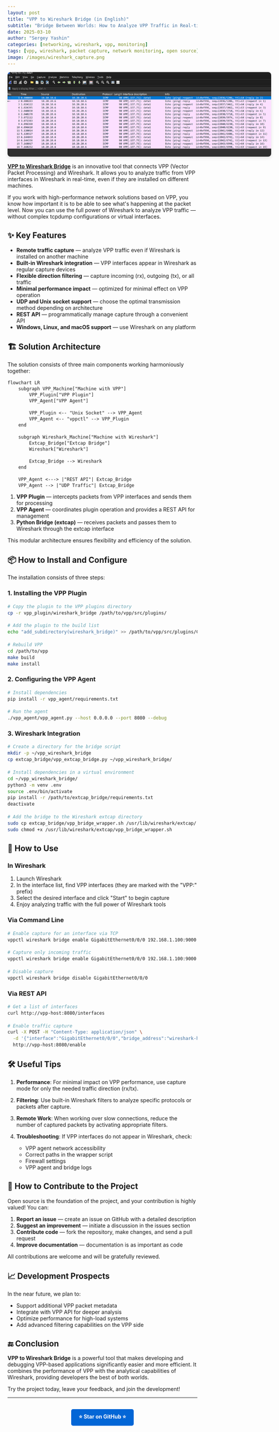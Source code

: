 ```yaml
---
layout: post
title: "VPP to Wireshark Bridge (in English)"
subtitle: "Bridge Between Worlds: How to Analyze VPP Traffic in Real-time"
date: 2025-03-10
author: "Sergey Yashin"
categories: [networking, wireshark, vpp, monitoring]
tags: [vpp, wireshark, packet capture, network monitoring, open source]
image: /images/wireshark_capture.png
---
```


<div style="text-align: center;">
   <img src="/images/wireshark_capture.png" alt="VPP traffic capture in Wireshark" style="max-width: 700px; border-radius: 8px; box-shadow: 0 4px 8px rgba(0,0,0,0.1);">
</div>

**[VPP to Wireshark Bridge](https://github.com/wapxmas/vpp_wireshark_bridge)** is an innovative tool that connects VPP (Vector Packet Processing) and Wireshark. It allows you to analyze traffic from VPP interfaces in Wireshark in real-time, even if they are installed on different machines.

If you work with high-performance network solutions based on VPP, you know how important it is to be able to see what's happening at the packet level. Now you can use the full power of Wireshark to analyze VPP traffic — without complex tcpdump configurations or virtual interfaces.

## ✨ Key Features

- **Remote traffic capture** — analyze VPP traffic even if Wireshark is installed on another machine
- **Built-in Wireshark integration** — VPP interfaces appear in Wireshark as regular capture devices
- **Flexible direction filtering** — capture incoming (rx), outgoing (tx), or all traffic
- **Minimal performance impact** — optimized for minimal effect on VPP operation
- **UDP and Unix socket support** — choose the optimal transmission method depending on architecture
- **REST API** — programmatically manage capture through a convenient API
- **Windows, Linux, and macOS support** — use Wireshark on any platform

## 🏗️ Solution Architecture

The solution consists of three main components working harmoniously together:

```mermaid
flowchart LR
    subgraph VPP_Machine["Machine with VPP"]
        VPP_Plugin["VPP Plugin"]
        VPP_Agent["VPP Agent"]
        
        VPP_Plugin <-- "Unix Socket" --> VPP_Agent
        VPP_Agent <-- "vppctl" --> VPP_Plugin
    end
    
    subgraph Wireshark_Machine["Machine with Wireshark"]
        Extcap_Bridge["Extcap Bridge"]
        Wireshark["Wireshark"]
        
        Extcap_Bridge --> Wireshark
    end
    
    VPP_Agent <---> |"REST API"| Extcap_Bridge
    VPP_Agent --> |"UDP Traffic"| Extcap_Bridge
```

1. **VPP Plugin** — intercepts packets from VPP interfaces and sends them for processing
2. **VPP Agent** — coordinates plugin operation and provides a REST API for management
3. **Python Bridge (extcap)** — receives packets and passes them to Wireshark through the extcap interface

This modular architecture ensures flexibility and efficiency of the solution.

## 📦 How to Install and Configure

The installation consists of three steps:

### 1. Installing the VPP Plugin

```bash
# Copy the plugin to the VPP plugins directory
cp -r vpp_plugin/wireshark_bridge /path/to/vpp/src/plugins/

# Add the plugin to the build list
echo "add_subdirectory(wireshark_bridge)" >> /path/to/vpp/src/plugins/CMakeLists.txt

# Rebuild VPP
cd /path/to/vpp
make build
make install
```

### 2. Configuring the VPP Agent

```bash
# Install dependencies
pip install -r vpp_agent/requirements.txt

# Run the agent
./vpp_agent/vpp_agent.py --host 0.0.0.0 --port 8080 --debug
```

### 3. Wireshark Integration

```bash
# Create a directory for the bridge script
mkdir -p ~/vpp_wireshark_bridge
cp extcap_bridge/vpp_extcap_bridge.py ~/vpp_wireshark_bridge/

# Install dependencies in a virtual environment
cd ~/vpp_wireshark_bridge/
python3 -m venv .env
source .env/bin/activate
pip install -r /path/to/extcap_bridge/requirements.txt
deactivate

# Add the bridge to the Wireshark extcap directory
sudo cp extcap_bridge/vpp_bridge_wrapper.sh /usr/lib/wireshark/extcap/
sudo chmod +x /usr/lib/wireshark/extcap/vpp_bridge_wrapper.sh
```

## 🔧 How to Use

### In Wireshark

1. Launch Wireshark
2. In the interface list, find VPP interfaces (they are marked with the "VPP:" prefix)
3. Select the desired interface and click "Start" to begin capture
4. Enjoy analyzing traffic with the full power of Wireshark tools

### Via Command Line

```bash
# Enable capture for an interface via TCP
vppctl wireshark bridge enable GigabitEthernet0/0/0 192.168.1.100:9000

# Capture only incoming traffic
vppctl wireshark bridge enable GigabitEthernet0/0/0 192.168.1.100:9000 rx

# Disable capture
vppctl wireshark bridge disable GigabitEthernet0/0/0
```

### Via REST API

```bash
# Get a list of interfaces
curl http://vpp-host:8080/interfaces

# Enable traffic capture
curl -X POST -H "Content-Type: application/json" \
  -d '{"interface":"GigabitEthernet0/0/0","bridge_address":"wireshark-host:9000","direction":"both"}' \
  http://vpp-host:8080/enable
```

## 🛠 Useful Tips

1. **Performance**: For minimal impact on VPP performance, use capture mode for only the needed traffic direction (rx/tx).

2. **Filtering**: Use built-in Wireshark filters to analyze specific protocols or packets after capture.

3. **Remote Work**: When working over slow connections, reduce the number of captured packets by activating appropriate filters.

4. **Troubleshooting**: If VPP interfaces do not appear in Wireshark, check:
   - VPP agent network accessibility
   - Correct paths in the wrapper script
   - Firewall settings
   - VPP agent and bridge logs

## 👥 How to Contribute to the Project

Open source is the foundation of the project, and your contribution is highly valued! You can:

1. **Report an issue** — create an issue on GitHub with a detailed description
2. **Suggest an improvement** — initiate a discussion in the issues section
3. **Contribute code** — fork the repository, make changes, and send a pull request
4. **Improve documentation** — documentation is as important as code

All contributions are welcome and will be gratefully reviewed.

## 📈 Development Prospects

In the near future, we plan to:

- Support additional VPP packet metadata
- Integrate with VPP API for deeper analysis
- Optimize performance for high-load systems
- Add advanced filtering capabilities on the VPP side

## 🔚 Conclusion

**VPP to Wireshark Bridge** is a powerful tool that makes developing and debugging VPP-based applications significantly easier and more efficient. It combines the performance of VPP with the analytical capabilities of Wireshark, providing developers the best of both worlds.

Try the project today, leave your feedback, and join the development!

---

<div style="text-align: center; margin-top: 30px;">
<a href="https://github.com/wapxmas/vpp_wireshark_bridge" style="display: inline-block; padding: 10px 20px; background-color: #0366d6; color: white; text-decoration: none; border-radius: 5px; font-weight: bold;">⭐ Star on GitHub ⭐</a>
</div> 